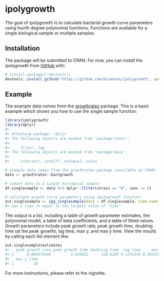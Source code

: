 
<!-- README.md is generated from README.Rmd. Please edit that file -->

# ipolygrowth

<!-- badges: start -->
<!-- badges: end -->

The goal of ipolygrowth is to calculate bacterial growth curve
parameters using fourth degree polynomial functions. Functions are
available for a single biological sample or multiple samples.

## Installation

The package will be submitted to CRAN. For now, you can install the
ipolygrowth from [GitHub](https://github.com/) with:

``` r
# install.packages("devtools")
devtools::install_github("https://github.com/kivanvan/ipolygrowth", upgrade = F, quiet = T)
```

## Example

The example data comes from the
[growthrates](https://cran.r-project.org/web/packages/growthrates/index.html)
package. This is a basic example which shows you how to use the single
sample function:

``` r
library(ipolygrowth)
library(dplyr)
#> 
#> Attaching package: 'dplyr'
#> The following objects are masked from 'package:stats':
#> 
#>     filter, lag
#> The following objects are masked from 'package:base':
#> 
#>     intersect, setdiff, setequal, union

# example data comes from the growthrates package (available on CRAN)
data <- growthrates::bactgrowth

# subset data to a single biological sample
df.singlesample <- data %>% dplyr::filter(strain == "D", conc == 0)

# calculate growth curve parameters using ipolygrowth function
out.singlesample <- ipg_singlesample(data = df.singlesample, time.name = "time", y.name = "value")
#> max y time is equal to the largest value of "time"
```

The output is a list, including a table of growth parameter estimates,
the polynomial model, a table of beta coefficients, and a table of
fitted values. Growth parameters include peak growth rate, peak growth
time, doubling time (at the peak growth), lag time, max y, and max y
time. View the results by calling each list element like:

``` r
out.singlesample$estimates
#>   peak growth rate peak growth time doubling time  lag time     max y
#> 1      0.005474298         3.636922      126.6185 0.1231345 0.1073791
#>   max y time
#> 1         30
```

For more instructions, please refer to the vignette.
